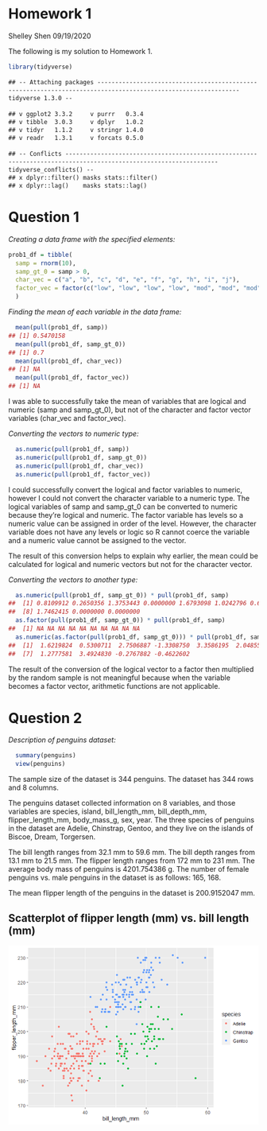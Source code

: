 Homework 1
================
Shelley Shen
09/19/2020

The following is my solution to Homework 1.

``` r
library(tidyverse)
```

    ## -- Attaching packages -------------------------------------------------------------------------------------------------------------- tidyverse 1.3.0 --

    ## v ggplot2 3.3.2     v purrr   0.3.4
    ## v tibble  3.0.3     v dplyr   1.0.2
    ## v tidyr   1.1.2     v stringr 1.4.0
    ## v readr   1.3.1     v forcats 0.5.0

    ## -- Conflicts ----------------------------------------------------------------------------------------------------------------- tidyverse_conflicts() --
    ## x dplyr::filter() masks stats::filter()
    ## x dplyr::lag()    masks stats::lag()

# Question 1

*Creating a data frame with the specified elements:*

``` r
prob1_df = tibble(
  samp = rnorm(10), 
  samp_gt_0 = samp > 0, 
  char_vec = c("a", "b", "c", "d", "e", "f", "g", "h", "i", "j"),
  factor_vec = factor(c("low", "low", "low", "low", "mod", "mod", "mod", "high", "high", "high"))
  )
```

*Finding the mean of each variable in the data frame:*

``` r
  mean(pull(prob1_df, samp))
## [1] 0.5470158
  mean(pull(prob1_df, samp_gt_0))
## [1] 0.7
  mean(pull(prob1_df, char_vec))
## [1] NA
  mean(pull(prob1_df, factor_vec))
## [1] NA
```

I was able to successfully take the mean of variables that are logical
and numeric (samp and samp\_gt\_0), but not of the character and factor
vector variables (char\_vec and factor\_vec).

*Converting the vectors to numeric type:*

``` r
  as.numeric(pull(prob1_df, samp)) 
  as.numeric(pull(prob1_df, samp_gt_0))
  as.numeric(pull(prob1_df, char_vec))
  as.numeric(pull(prob1_df, factor_vec))
```

I could successfully convert the logical and factor variables to
numeric, however I could not convert the character variable to a numeric
type. The logical variables of samp and samp\_gt\_0 can be converted to
numeric because they’re logical and numeric. The factor variable has
levels so a numeric value can be assigned in order of the level.
However, the character variable does not have any levels or logic so R
cannot coerce the variable and a numeric value cannot be assigned to the
vector.

The result of this conversion helps to explain why earlier, the mean
could be calculated for logical and numeric vectors but not for the
character vector.

*Converting the vectors to another type:*

``` r
  as.numeric(pull(prob1_df, samp_gt_0)) * pull(prob1_df, samp)
##  [1] 0.8109912 0.2650356 1.3753443 0.0000000 1.6793098 1.0242796 0.6388791
##  [8] 1.7462415 0.0000000 0.0000000
  as.factor(pull(prob1_df, samp_gt_0)) * pull(prob1_df, samp)
##  [1] NA NA NA NA NA NA NA NA NA NA
  as.numeric(as.factor(pull(prob1_df, samp_gt_0))) * pull(prob1_df, samp)
##  [1]  1.6219824  0.5300711  2.7506887 -1.3308750  3.3586195  2.0485593
##  [7]  1.2777581  3.4924830 -0.2767882 -0.4622602
```

The result of the conversion of the logical vector to a factor then
multiplied by the random sample is not meaningful because when the
variable becomes a factor vector, arithmetic functions are not
applicable.

# Question 2

*Description of penguins dataset:*

``` r
  summary(penguins)
  view(penguins)
```

The sample size of the dataset is 344 penguins. The dataset has 344 rows
and 8 columns.

The penguins dataset collected information on 8 variables, and those
variables are species, island, bill\_length\_mm, bill\_depth\_mm,
flipper\_length\_mm, body\_mass\_g, sex, year. The three species of
penguins in the dataset are Adelie, Chinstrap, Gentoo, and they live on
the islands of Biscoe, Dream, Torgersen.

The bill length ranges from 32.1 mm to 59.6 mm. The bill depth ranges
from 13.1 mm to 21.5 mm. The flipper length ranges from 172 mm to 231
mm. The average body mass of penguins is 4201.754386 g. The number of
female penguins vs. male penguins in the dataset is as follows: 165,
168.

The mean flipper length of the penguins in the dataset is 200.9152047
mm.

## Scatterplot of flipper length (mm) vs. bill length (mm)

![](p8105_hw1_ss5932_files/figure-gfm/unnamed-chunk-9-1.png)<!-- -->
